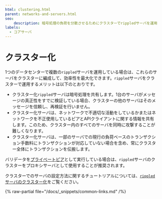 ```yaml
---
html: clustering.html
parent: networks-and-servers.html
seo:
    description: 暗号処理の負荷を分散させるためにクラスターでrippledサーバを運用できます。
labels:
  - コアサーバ
---
```

# クラスター化

1つのデータセンターで複数の`rippled`サーバを運用している場合は、これらのサーバをクラスターに編成して、効率性を最大化できます。`rippled`サーバをクラスターで運用するメリットは以下のとおりです。

- クラスター化`rippled`サーバは暗号処理を共有します。1台のサーバがメッセージの真正性をすでに検証している場合、クラスターの他のサーバはそのメッセージを信頼し、再検証を行いません。
- クラスター化サーバは、ネットワークで不適切な活動をしているかまたはネットワークを不正使用しているピアとAPIクライアントに関する情報を共有します。このため、クラスター内のすべてのサーバを同時に攻撃することが難しくなります。
- クラスター化サーバは、一部のサーバでの現行の負荷ベースのトランザクション手数料にトランザクションが対応していない場合を含め、常にクラスター全体にトランザクションを伝搬します。

バリデータを[プライベートピア](peer-protocol.md#プライベートピア)として実行している場合は、`rippled`サーバのクラスターをプロキシサーバとして使用することが推奨されます。

クラスターでのサーバの設定方法に関するチュートリアルについては、[`rippled`サーバのクラスター化](../../infrastructure/configuration/peering/cluster-rippled-servers.md)をご覧ください。

{% raw-partial file="/docs/_snippets/common-links.md" /%}
